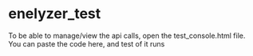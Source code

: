 # enelyzer_test

To be able to manage/view the api calls, open the test_console.html file.
You can paste the code here, and test of it runs
